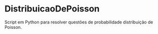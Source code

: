 # DistribuicaoDePoisson
Script em Python para resolver questões de probabilidade distribuição de Poisson.
